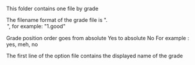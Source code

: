 This folder contains one file by grade

The filename format of the grade file is "<position>.<option id>", for example: "1.good"

Grade position order goes from absolute Yes to absolute No
For example : yes, meh, no

The first line of the option file contains the displayed name of the grade
